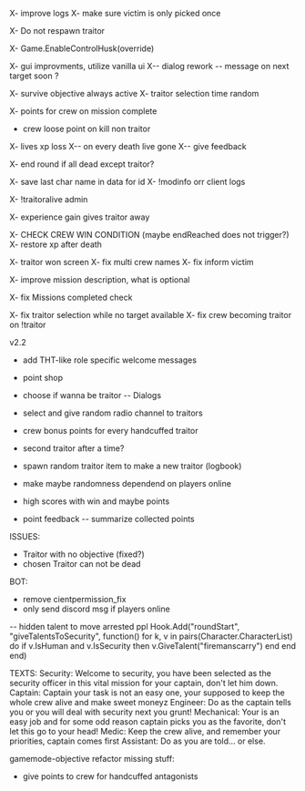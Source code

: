 

X- improve logs
X- make sure victim is only picked once

X- Do not respawn traitor

X- Game.EnableControlHusk(override)

X- gui improvments, utilize vanilla ui
X-- dialog rework
-- message on next target soon ?


X- survive objective always active
X- traitor selection time random

X- points for crew on mission complete 
- crew loose point on kill non traitor

X- lives xp loss
X-- on every death live gone
X-- give feedback



X- end round if all dead except traitor? 

X- save last char name in data for id
X- !modinfo orr client logs

X- !traitoralive admin

X- experience gain gives traitor away

X- CHECK CREW WIN CONDITION (maybe endReached does not trigger?)
X- restore xp after death

X- traitor won screen
X- fix multi crew names
X- fix inform victim

X- improve mission description, what is optional

X- fix Missions completed check

X- fix traitor selection while no target available
X- fix crew becoming traitor on !traitor



v2.2
- add THT-like role specific welcome messages 
- point shop
- choose if wanna be traitor
-- Dialogs

- select and give random radio channel to traitors
- crew bonus points for every handcuffed traitor

- second traitor after a time?
- spawn random traitor item to make a new traitor (logbook)

- make maybe randomness dependend on players online
- high scores with win and maybe points

- point feedback
-- summarize collected points

ISSUES:
- Traitor with no objective (fixed?)
- chosen Traitor can not be dead 

BOT:
- remove cientpermission_fix
- only send discord msg if players online

-- hidden talent to move arrested ppl
Hook.Add("roundStart", "giveTalentsToSecurity", function()
    for k, v in pairs(Character.CharacterList) do
        if v.IsHuman and v.IsSecurity then
           v.GiveTalent("firemanscarry")
        end
    end
end)


TEXTS:
Security: Welcome to security, you have been selected as the security officer in this vital mission for your captain, don't let him down.
Captain: Captain your task is not an easy one, your supposed to keep the whole crew alive and make sweet moneyz
Engineer: Do as the captain tells you or you will deal with security next you grunt!
Mechanical: Your is an easy job and for some odd reason captain picks you as the favorite, don't let this go to your head!
Medic: Keep the crew alive, and remember your priorities, captain comes first
Assistant: Do as you are told... or else.


gamemode-objective refactor missing stuff:
- give points to crew for handcuffed antagonists
